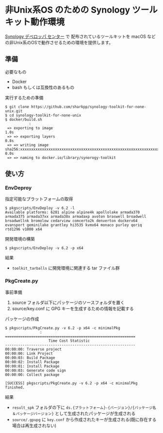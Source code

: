 # 非Unix系OS のための Synology ツールキット動作環境

[Synology デベロッパ センター](https://www.synology.com/ja-jp/support/developer) で
配布されているツールキットを macOS などの非Unix系のOSで動作させるための環境を提供します。

## 準備

必要なもの

* Docker
* bash もしくは互換性のあるもの

実行するための準備

```console
$ git clone https://github.com/sharkpp/synology-toolkit-for-none-unix.git
$ cd synology-toolkit-for-none-unix
$ docker/build.sh
           :
 => exporting to image                                                                            1.0s
 => => exporting layers                                                                           0.8s
 => => writing image sha256:xxxxxxxxxxxxxxxxxxxxxxxxxxxxxxxxxxxxxxxxxxxxxxxxxxxxxxxxxxxxxxxx      0.0s
 => => naming to docker.io/library/synorogy-toolkit 
```

## 使い方

### EnvDeproy

指定可能なプラットフォームの取得

```console
$ pkgscripts/EnvDeploy -v 6.2 -l
Available platforms: 6281 alpine alpine4k apollolake armada370 armada375 armada37xx armada38x armadaxp avoton braswell broadwell broadwellnk bromolow cedarview comcerto2k denverton dockerx64 evansport geminilake grantley hi3535 kvmx64 monaco purley qoriq rtd1296 v1000 x64
```

開発環境の構築

```console
$ pkgscripts/EnvDeploy -v 6.2 -p x64
```

結果

* `toolkit_tarballs` に開発環境に関連する tar ファイル群

### PkgCreate.py

事前準備

1. source フォルダ以下にパッケージのソースフォルダを置く
2. source/key.conf に GPG キーを生成するための情報を記載する

パッケージの作成

```console
$ pkgscripts/PkgCreate.py -v 6.2 -p x64 -c minimalPkg
                :
============================================================
                    Time Cost Statistic                     
------------------------------------------------------------
00:00:00: Traverse project
00:00:00: Link Project
00:00:03: Build Package
00:00:02: Install Package
00:00:01: Install Package
00:00:03: Generate code sign
00:00:00: Collect package

[SUCCESS] pkgscripts/PkgCreate.py -v 6.2 -p x64 -c minimalPkg finished.
```

結果

* `result_spk` フォルダの下に `ds.{プラットフォーム}-{バージョン}/{パッケージ名＆パッケージバージョン}` として生成されたパッケージが生成される
* `source/.gpupg` に `key.conf` から作成されたキーが生成される(既に存在する場合は再生成されない)
